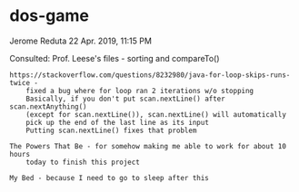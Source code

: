 # dos-game

Jerome Reduta
22 Apr. 2019, 11:15 PM

Consulted:
    Prof. Leese's files - sorting and compareTo()

    https://stackoverflow.com/questions/8232980/java-for-loop-skips-runs-twice -
        fixed a bug where for loop ran 2 iterations w/o stopping
        Basically, if you don't put scan.nextLine() after scan.nextAnything()
        (except for scan.nextLine()), scan.nextLine() will automatically
        pick up the end of the last line as its input
        Putting scan.nextLine() fixes that problem

    The Powers That Be - for somehow making me able to work for about 10 hours
        today to finish this project

    My Bed - because I need to go to sleep after this

